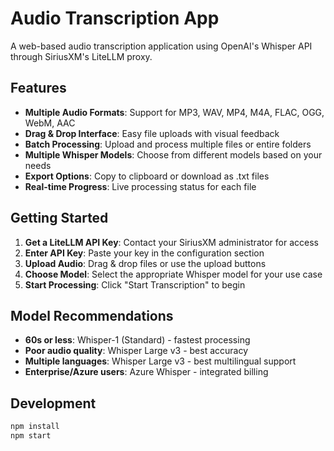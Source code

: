 # Audio Transcription App

A web-based audio transcription application using OpenAI's Whisper API through SiriusXM's LiteLLM proxy.

## Features

- **Multiple Audio Formats**: Support for MP3, WAV, MP4, M4A, FLAC, OGG, WebM, AAC
- **Drag & Drop Interface**: Easy file uploads with visual feedback
- **Batch Processing**: Upload and process multiple files or entire folders
- **Multiple Whisper Models**: Choose from different models based on your needs
- **Export Options**: Copy to clipboard or download as .txt files
- **Real-time Progress**: Live processing status for each file

## Getting Started

1. **Get a LiteLLM API Key**: Contact your SiriusXM administrator for access
2. **Enter API Key**: Paste your key in the configuration section
3. **Upload Audio**: Drag & drop files or use the upload buttons
4. **Choose Model**: Select the appropriate Whisper model for your use case
5. **Start Processing**: Click "Start Transcription" to begin

## Model Recommendations

- **60s or less**: Whisper-1 (Standard) - fastest processing
- **Poor audio quality**: Whisper Large v3 - best accuracy
- **Multiple languages**: Whisper Large v3 - best multilingual support
- **Enterprise/Azure users**: Azure Whisper - integrated billing

## Development

```bash
npm install
npm start
